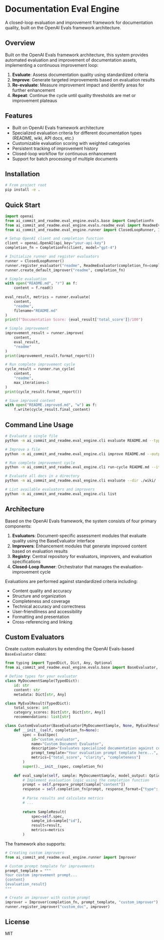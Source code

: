 # Documentation Eval Engine

A closed-loop evaluation and improvement framework for documentation quality, built on the OpenAI Evals framework architecture.

## Overview

Built on the OpenAI Evals framework architecture, this system provides automated evaluation and improvement of documentation assets, implementing a continuous improvement loop:

1. **Evaluate**: Assess documentation quality using standardized criteria
2. **Improve**: Generate targeted improvements based on evaluation results
3. **Re-evaluate**: Measure improvement impact and identify areas for further enhancement
4. **Repeat**: Continue the cycle until quality thresholds are met or improvement plateaus

## Features

- Built on OpenAI Evals framework architecture
- Specialized evaluation criteria for different documentation types (README, wiki, API docs, etc.)
- Customizable evaluation scoring with weighted categories
- Persistent tracking of improvement history
- Closed-loop workflow for continuous enhancement
- Support for batch processing of multiple documents

## Installation

```bash
# From project root
pip install -e .
```

## Quick Start

```python
import openai
from ai_commit_and_readme.eval_engine.evals.base import CompletionFn
from ai_commit_and_readme.eval_engine.evals.readme_eval import ReadmeEvaluator
from ai_commit_and_readme.eval_engine.runner import ClosedLoopRunner, Improver

# Setup OpenAI client and completion function
client = openai.OpenAI(api_key="your-api-key")
completion_fn = CompletionFn(client, model="gpt-4")

# Initialize runner and register evaluators
runner = ClosedLoopRunner()
runner.register_evaluator("readme", ReadmeEvaluator(completion_fn=completion_fn))
runner.create_default_improver("readme", completion_fn)

# Simple evaluation
with open("README.md", "r") as f:
    content = f.read()
    
eval_result, metrics = runner.evaluate(
    content, 
    "readme", 
    filename="README.md"
)
print(f"Documentation Score: {eval_result['total_score']}/100")

# Simple improvement
improvement_result = runner.improve(
    content, 
    eval_result, 
    "readme"
)
print(improvement_result.format_report())

# Run complete improvement cycle
cycle_result = runner.run_cycle(
    content, 
    "readme",
    max_iterations=3
)
print(cycle_result.format_report())

# Save improved content
with open("README.improved.md", "w") as f:
    f.write(cycle_result.final_content)
```

## Command Line Usage

```bash
# Evaluate a single file
python -m ai_commit_and_readme.eval_engine.cli evaluate README.md --type readme --output eval_report.md

# Improve a file
python -m ai_commit_and_readme.eval_engine.cli improve README.md --output README.improved.md --report improvement_report.md

# Run complete improvement cycle
python -m ai_commit_and_readme.eval_engine.cli run-cycle README.md --iterations 3 --output README.improved.md --min-improvement 1.0 --target-score 90 --save-results

# Evaluate all docs in a directory
python -m ai_commit_and_readme.eval_engine.cli evaluate --dir ./wiki/ --type wiki --output-dir ./eval_results/

# List available evaluators and improvers
python -m ai_commit_and_readme.eval_engine.cli list
```

## Architecture

Based on the OpenAI Evals framework, the system consists of four primary components:

1. **Evaluators**: Document-specific assessment modules that evaluate quality using the BaseEvaluator interface
2. **Improvers**: Enhancement modules that generate improved content based on evaluation results
3. **Registry**: Central repository for evaluators, improvers, and evaluation specifications
4. **Closed-Loop Runner**: Orchestrator that manages the evaluation-improvement cycle

Evaluations are performed against standardized criteria including:
- Content quality and accuracy
- Structure and organization
- Completeness and coverage
- Technical accuracy and correctness
- User-friendliness and accessibility
- Formatting and presentation
- Cross-referencing and linking

## Custom Evaluators

Create custom evaluators by extending the OpenAI Evals-based `BaseEvaluator` class:

```python
from typing import TypedDict, Dict, Any, Optional
from ai_commit_and_readme.eval_engine.evals.base import BaseEvaluator, EvalSpec, SampleResult

# Define types for your evaluator
class MyDocumentSample(TypedDict):
    id: str
    content: str
    metadata: Dict[str, Any]

class MyEvalResult(TypedDict):
    total_score: int
    category_scores: Dict[str, Dict[str, Any]]
    recommendations: list[str]

class CustomEvaluator(BaseEvaluator[MyDocumentSample, None, MyEvalResult]):
    def __init__(self, completion_fn=None):
        spec = EvalSpec(
            id="custom_evaluator",
            name="Custom Document Evaluator",
            description="Evaluates specialized documentation against custom criteria",
            prompt_template="Your evaluation prompt template here...",
            metrics=["total_score", "clarity", "completeness"]
        )
        super().__init__(spec, completion_fn)
    
    def eval_sample(self, sample: MyDocumentSample, model_output: Optional[None] = None) -> SampleResult[MyEvalResult]:
        # Implement evaluation logic using the completion function
        prompt = self.prepare_prompt(sample["content"])
        response = self.completion_fn(prompt, response_format={"type": "json_object"})
        
        # Parse results and calculate metrics
        # ...
        
        return SampleResult(
            spec=self.spec,
            sample_id=sample["id"],
            result=result,
            metrics=metrics
        )
```

The framework also supports:

```python
# Creating custom improvers
from ai_commit_and_readme.eval_engine.runner import Improver

# Custom prompt template for improvements
prompt_template = """
Your custom improvement prompt...
{content}
{evaluation_result}
"""

# Create an improver with custom prompt
improver = Improver(completion_fn, prompt_template, "custom_improver")
runner.register_improver("custom_doc", improver)
```

## License

MIT